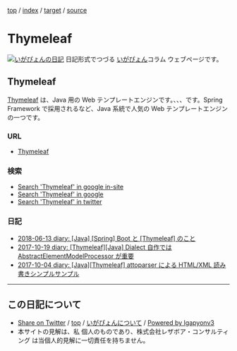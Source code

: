 [top](../index.html) / [index](index.html) / [target](https://www.igapyon.jp/igapyon/diary/keyword/thymeleaf.html) / [source](https://github.com/igapyon/diary/blob/master/keyword/thymeleaf.src.md) 

Thymeleaf
=====================================================================================================
[![いがぴょんの日記](https://www.igapyon.jp/igapyon/diary/images/iga200306s.jpg "いがぴょん")](https://www.igapyon.jp/igapyon/diary/memo/memoigapyon.html) 日記形式でつづる [いがぴょん](https://www.igapyon.jp/igapyon/diary/memo/memoigapyon.html)コラム ウェブページです。

## Thymeleaf

[Thymeleaf](thymeleaf.html) は、Java 用の Web テンプレートエンジンです。、、、です。Spring Framework で採用されるなど、Java 系統で人気の Web テンプレートエンジンの一つです。

### URL

* [Thymeleaf](http://www.thymeleaf.org/)

### 検索

* [Search 'Thymeleaf' in google in-site](https://www.google.co.jp/#pws=0&q=site:http%3A%2F%2Fwww.igapyon.jp%2Figapyon%2Fdiary%2F+Thymeleaf)
* [Search 'Thymeleaf' in google](https://www.google.co.jp/#pws=0&q=Thymeleaf)
* [Search 'Thymeleaf' in twitter](https://twitter.com/search?q=%23Thymeleaf)

### 日記

* [2018-06-13 diary: [Java] [Spring] Boot と [Thymeleaf] のこと](../2018/ig180613.html)
* [2017-10-19 diary: [Thymeleaf][Java] Dialect 自作では AbstractElementModelProcessor が重要](../2017/ig171019.html)
* [2017-10-04 diary: [Java][Thymeleaf] attoparser による HTML/XML 読み書きシンプルサンプル](../2017/ig171004.html)



----------------------------------------------------------------------------------------------------

## この日記について

* [Share on Twitter](https://twitter.com/intent/tweet?hashtags=igapyon%2Cdiary%2C%E3%81%84%E3%81%8C%E3%81%B4%E3%82%87%E3%82%93%2CThymeleaf&text=Thymeleaf&url=https%3A%2F%2Fwww.igapyon.jp%2Figapyon%2Fdiary%2Fkeyword%2Fthymeleaf.html) / [top](../index.html) / [いがぴょんについて](https://www.igapyon.jp/igapyon/diary/memo/memoigapyon.html) / [Powered by Igapyonv3](https://github.com/igapyon/igapyonv3)
* 本サイトの見解は、私 個人のものであり、株式会社レザボア・コンサルティング は当個人的見解に一切責任を持ちません。 
